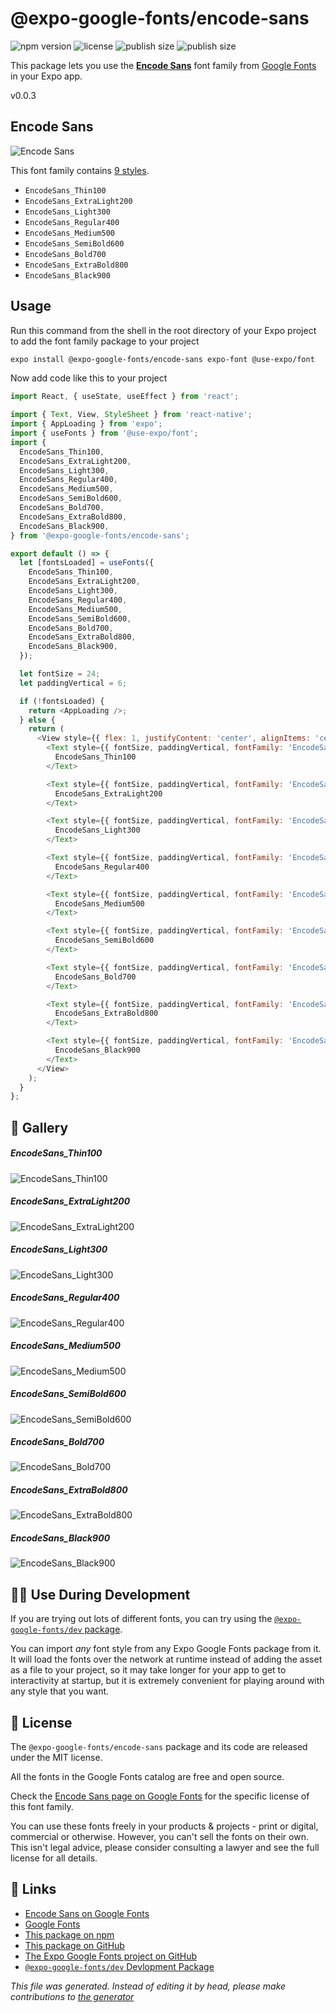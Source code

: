 # @expo-google-fonts/encode-sans

![npm version](https://flat.badgen.net/npm/v/@expo-google-fonts/encode-sans)
![license](https://flat.badgen.net/github/license/expo/google-fonts)
![publish size](https://flat.badgen.net/packagephobia/install/@expo-google-fonts/encode-sans)
![publish size](https://flat.badgen.net/packagephobia/publish/@expo-google-fonts/encode-sans)

This package lets you use the [**Encode Sans**](https://fonts.google.com/specimen/Encode+Sans) font family from [Google Fonts](https://fonts.google.com/) in your Expo app.

v0.0.3

## Encode Sans

![Encode Sans](./font-family.png)

This font family contains [9 styles](#gallery).

- `EncodeSans_Thin100`
- `EncodeSans_ExtraLight200`
- `EncodeSans_Light300`
- `EncodeSans_Regular400`
- `EncodeSans_Medium500`
- `EncodeSans_SemiBold600`
- `EncodeSans_Bold700`
- `EncodeSans_ExtraBold800`
- `EncodeSans_Black900`

## Usage

Run this command from the shell in the root directory of your Expo project to add the font family package to your project
```sh
expo install @expo-google-fonts/encode-sans expo-font @use-expo/font
```

Now add code like this to your project
```js
import React, { useState, useEffect } from 'react';

import { Text, View, StyleSheet } from 'react-native';
import { AppLoading } from 'expo';
import { useFonts } from '@use-expo/font';
import {
  EncodeSans_Thin100,
  EncodeSans_ExtraLight200,
  EncodeSans_Light300,
  EncodeSans_Regular400,
  EncodeSans_Medium500,
  EncodeSans_SemiBold600,
  EncodeSans_Bold700,
  EncodeSans_ExtraBold800,
  EncodeSans_Black900,
} from '@expo-google-fonts/encode-sans';

export default () => {
  let [fontsLoaded] = useFonts({
    EncodeSans_Thin100,
    EncodeSans_ExtraLight200,
    EncodeSans_Light300,
    EncodeSans_Regular400,
    EncodeSans_Medium500,
    EncodeSans_SemiBold600,
    EncodeSans_Bold700,
    EncodeSans_ExtraBold800,
    EncodeSans_Black900,
  });

  let fontSize = 24;
  let paddingVertical = 6;

  if (!fontsLoaded) {
    return <AppLoading />;
  } else {
    return (
      <View style={{ flex: 1, justifyContent: 'center', alignItems: 'center' }}>
        <Text style={{ fontSize, paddingVertical, fontFamily: 'EncodeSans_Thin100' }}>
          EncodeSans_Thin100
        </Text>

        <Text style={{ fontSize, paddingVertical, fontFamily: 'EncodeSans_ExtraLight200' }}>
          EncodeSans_ExtraLight200
        </Text>

        <Text style={{ fontSize, paddingVertical, fontFamily: 'EncodeSans_Light300' }}>
          EncodeSans_Light300
        </Text>

        <Text style={{ fontSize, paddingVertical, fontFamily: 'EncodeSans_Regular400' }}>
          EncodeSans_Regular400
        </Text>

        <Text style={{ fontSize, paddingVertical, fontFamily: 'EncodeSans_Medium500' }}>
          EncodeSans_Medium500
        </Text>

        <Text style={{ fontSize, paddingVertical, fontFamily: 'EncodeSans_SemiBold600' }}>
          EncodeSans_SemiBold600
        </Text>

        <Text style={{ fontSize, paddingVertical, fontFamily: 'EncodeSans_Bold700' }}>
          EncodeSans_Bold700
        </Text>

        <Text style={{ fontSize, paddingVertical, fontFamily: 'EncodeSans_ExtraBold800' }}>
          EncodeSans_ExtraBold800
        </Text>

        <Text style={{ fontSize, paddingVertical, fontFamily: 'EncodeSans_Black900' }}>
          EncodeSans_Black900
        </Text>
      </View>
    );
  }
};

```

## 🔡 Gallery

##### EncodeSans_Thin100
![EncodeSans_Thin100](./8c0f6eafec00e65a8d851e33e6e7e658e34b858ffc9f2ee39ec4bf972891fdf0.ttf.png)

##### EncodeSans_ExtraLight200
![EncodeSans_ExtraLight200](./3e78947fa53e3e3269b141c073de12ac5c7ad7767084452cf00d157c8c0a623b.ttf.png)

##### EncodeSans_Light300
![EncodeSans_Light300](./d81973e76c4a72a0723f8d83671c01e6a763e4c108b05dcb921abfe786017850.ttf.png)

##### EncodeSans_Regular400
![EncodeSans_Regular400](./726603f17d4dde111b9e7c3a3ceab5b48d4d9fa010f95c39308a05f7744918c7.ttf.png)

##### EncodeSans_Medium500
![EncodeSans_Medium500](./1e6070ed7f7df855034f826d501716460f36b8d45f7920099539a66c5ccc44b5.ttf.png)

##### EncodeSans_SemiBold600
![EncodeSans_SemiBold600](./7ed81c5a76ba3b44f2c7b4faaee7440283325e7bbe8efbbd976893ed9798166c.ttf.png)

##### EncodeSans_Bold700
![EncodeSans_Bold700](./f2bf7fce49ca2e3dd0d2fc1203ba30dea4e97ef171f1d693e9e21e23437dd8b8.ttf.png)

##### EncodeSans_ExtraBold800
![EncodeSans_ExtraBold800](./474df7202478321bede629db8dd5a6720566e44763591e17dc881df6a0b50144.ttf.png)

##### EncodeSans_Black900
![EncodeSans_Black900](./276a8dae33896588063889970f61a2b2ace3957ebb2024662e9637dc144c0e1a.ttf.png)


## 👩‍💻 Use During Development

If you are trying out lots of different fonts, you can try using the [`@expo-google-fonts/dev` package](https://github.com/expo/google-fonts/tree/master/font-packages/dev#readme).

You can import *any* font style from any Expo Google Fonts package from it. It will load the fonts
over the network at runtime instead of adding the asset as a file to your project, so it may take longer
for your app to get to interactivity at startup, but it is extremely convenient
for playing around with any style that you want.

## 📖 License

The `@expo-google-fonts/encode-sans` package and its code are released under the MIT license.

All the fonts in the Google Fonts catalog are free and open source.

Check the [Encode Sans page on Google Fonts](https://fonts.google.com/specimen/Encode+Sans) for the specific license of this font family.

You can use these fonts freely in your products & projects - print or digital, commercial or otherwise. However, you can't sell the fonts on their own. This isn't legal advice, please consider consulting a lawyer and see the full license for all details.

## 🔗 Links

- [Encode Sans on Google Fonts](https://fonts.google.com/specimen/Encode+Sans)
- [Google Fonts](https://fonts.google.com/)
- [This package on npm](https://www.npmjs.com/package/@expo-google-fonts/encode-sans)
- [This package on GitHub](https://github.com/expo/google-fonts/tree/master/font-packages/encode-sans)
- [The Expo Google Fonts project on GitHub](https://github.com/expo/google-fonts)
- [`@expo-google-fonts/dev` Devlopment Package](https://github.com/expo/google-fonts/tree/master/font-packages/dev)


*This file was generated. Instead of editing it by head, please make contributions to [the generator](https://github.com/expo/google-fonts/tree/master/packages/generator)*
